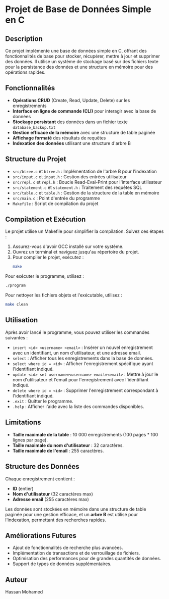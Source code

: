 # Projet de Base de Données Simple en C

## Description
Ce projet implémente une base de données simple en C, offrant des fonctionnalités de base pour stocker, récupérer, mettre à jour et supprimer des données. Il utilise un système de stockage basé sur des fichiers texte pour la persistance des données et une structure en mémoire pour des opérations rapides.

## Fonctionnalités
- **Opérations CRUD** (Create, Read, Update, Delete) sur les enregistrements
- **Interface en ligne de commande (CLI)** pour interagir avec la base de données
- **Stockage persistant** des données dans un fichier texte `database_backup.txt`
- **Gestion efficace de la mémoire** avec une structure de table paginée
- **Affichage formaté** des résultats de requêtes
- **Indexation des données** utilisant une structure d'arbre B

## Structure du Projet
- `src/btree.c` et `btree.h` : Implémentation de l'arbre B pour l'indexation
- `src/input.c` et `input.h` : Gestion des entrées utilisateur
- `src/repl.c` et `repl.h` : Boucle Read-Eval-Print pour l'interface utilisateur
- `src/statement.c` et `statement.h` : Traitement des requêtes SQL
- `src/table.c` et `table.h` : Gestion de la structure de la table en mémoire
- `src/main.c` : Point d'entrée du programme
- `Makefile` : Script de compilation du projet

## Compilation et Exécution
Le projet utilise un Makefile pour simplifier la compilation. Suivez ces étapes :
1. Assurez-vous d'avoir GCC installé sur votre système.
2. Ouvrez un terminal et naviguez jusqu'au répertoire du projet.
3. Pour compiler le projet, exécutez :
   ```bash
   make

Pour exécuter le programme, utilisez :
   ```bash
   ./program
```
Pour nettoyer les fichiers objets et l'exécutable, utilisez :
   ```bash
   make clean
```
## Utilisation
Après avoir lancé le programme, vous pouvez utiliser les commandes suivantes :

- `insert <id> <username> <email>` : Insérer un nouvel enregistrement avec un identifiant, un nom d'utilisateur, et une adresse email.
- `select` : Afficher tous les enregistrements dans la base de données.
- `select where id = <id>` : Afficher l'enregistrement spécifique ayant l'identifiant indiqué.
- `update <id> set username=<username> email=<email>` : Mettre à jour le nom d'utilisateur et l'email pour l'enregistrement avec l'identifiant indiqué.
- `delete where id = <id>` : Supprimer l'enregistrement correspondant à l'identifiant indiqué.
- `.exit` : Quitter le programme.
- `.help` : Afficher l'aide avec la liste des commandes disponibles.

## Limitations
- **Taille maximale de la table** : 10 000 enregistrements (100 pages * 100 lignes par page).
- **Taille maximale du nom d'utilisateur** : 32 caractères.
- **Taille maximale de l'email** : 255 caractères.

## Structure des Données
Chaque enregistrement contient :
- **ID** (entier)
- **Nom d'utilisateur** (32 caractères max)
- **Adresse email** (255 caractères max)

Les données sont stockées en mémoire dans une structure de table paginée pour une gestion efficace, et un **arbre B** est utilisé pour l'indexation, permettant des recherches rapides.

## Améliorations Futures
- Ajout de fonctionnalités de recherche plus avancées.
- Implémentation de transactions et de verrouillage de fichiers.
- Optimisation des performances pour de grandes quantités de données.
- Support de types de données supplémentaires.

## Auteur
Hassan Mohamed

